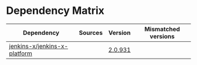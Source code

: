 # Dependency Matrix

Dependency | Sources | Version | Mismatched versions
---------- | ------- | ------- | -------------------
[jenkins-x/jenkins-x-platform](https://github.com/jenkins-x/jenkins-x-platform) |  | [2.0.931](https://github.com/jenkins-x/jenkins-x-platform/releases/tag/v2.0.931) | 
